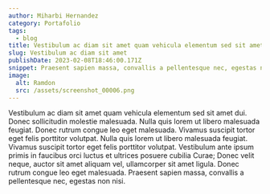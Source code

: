 ```yaml
---
author: Miharbi Hernandez
category: Portafolio
tags:
  - blog
title: Vestibulum ac diam sit amet quam vehicula elementum sed sit amet dui.
slug: Vestibulum ac diam sit amet
publishDate: 2023-02-08T18:46:00.171Z
snippet: Praesent sapien massa, convallis a pellentesque nec, egestas non nisi
image:
  alt: Ramdon
  src: /assets/screenshot_00006.png
---
```

Vestibulum ac diam sit amet quam vehicula elementum sed sit amet dui. Donec sollicitudin molestie malesuada. Nulla quis lorem ut libero malesuada feugiat. Donec rutrum congue leo eget malesuada. Vivamus suscipit tortor eget felis porttitor volutpat. Nulla quis lorem ut libero malesuada feugiat. Vivamus suscipit tortor eget felis porttitor volutpat. Vestibulum ante ipsum primis in faucibus orci luctus et ultrices posuere cubilia Curae; Donec velit neque, auctor sit amet aliquam vel, ullamcorper sit amet ligula. Donec rutrum congue leo eget malesuada. Praesent sapien massa, convallis a pellentesque nec, egestas non nisi.